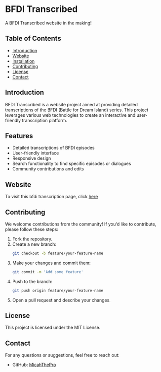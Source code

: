 # BFDI Transcribed

A BFDI Transcribed website in the making!

## Table of Contents
- [Introduction](#introduction)
- [Website](#website)
- [Installation](#installation)
- [Contributing](#contributing)
- [License](#license)
- [Contact](#contact)

## Introduction

BFDI Transcribed is a website project aimed at providing detailed transcriptions of the BFDI (Battle for Dream Island) series. This project leverages various web technologies to create an interactive and user-friendly transcription platform.

## Features

- Detailed transcriptions of BFDI episodes
- User-friendly interface
- Responsive design
- Search functionality to find specific episodes or dialogues
- Community contributions and edits

## Website

To visit this bfdi transcription page, click [here](https://MicahThePro.github.io/bfditranscribed)

## Contributing

We welcome contributions from the community! If you'd like to contribute, please follow these steps:

1. Fork the repository.
2. Create a new branch:
    ```sh
    git checkout -b feature/your-feature-name
    ```
3. Make your changes and commit them:
    ```sh
    git commit -m 'Add some feature'
    ```
4. Push to the branch:
    ```sh
    git push origin feature/your-feature-name
    ```
5. Open a pull request and describe your changes.

## License

This project is licensed under the MIT License.

## Contact

For any questions or suggestions, feel free to reach out:

- GitHub: [MicahThePro](https://github.com/MicahThePro)
